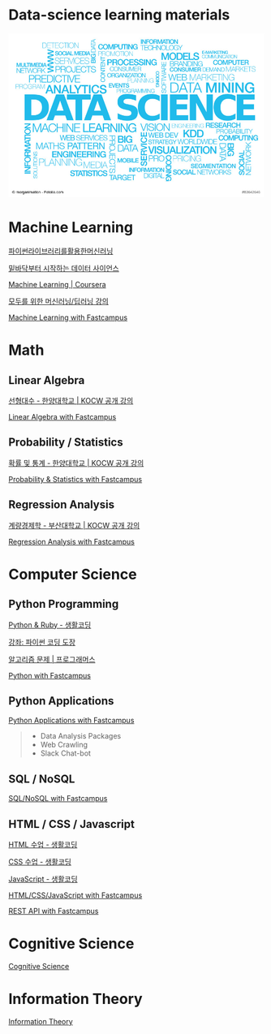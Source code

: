 # Data-science learning materials

![alt text](/cover_image.jpg "cover_image")

# Machine Learning

[파이썬라이브러리를활용한머신러닝](https://tensorflow.blog/%ED%8C%8C%EC%9D%B4%EC%8D%AC-%EB%A8%B8%EC%8B%A0%EB%9F%AC%EB%8B%9D/)

[밑바닥부터 시작하는 데이터 사이언스](https://github.com/Insight-book/data-science-from-scratch)

[Machine Learning | Coursera](https://www.coursera.org/learn/machine-learning?authMode=signup)

[모두를 위한 머신러닝/딥러닝 강의](https://www.youtube.com/watch?v=BS6O0zOGX4E&list=PLlMkM4tgfjnLSOjrEJN31gZATbcj_MpUm&index=1)

[Machine Learning with Fastcampus](/Machine_Learning)

# Math

## Linear Algebra

[선형대수 - 한양대학교 | KOCW 공개 강의](http://www.kocw.net/home/search/kemView.do?kemId=977757)

[Linear Algebra with Fastcampus](/Linear_Algebra)

## Probability / Statistics

[확률 및 통계 - 한양대학교 | KOCW 공개 강의](http://www.kocw.net/home/search/kemView.do?kemId=1056974)

[Probability & Statistics with Fastcampus](/Probability_&_Statistics)

## Regression Analysis

[계량경제학 - 부산대학교 | KOCW 공개 강의](http://www.kocw.net/home/cview.do?cid=3a8b45295858fd20)

[Regression Analysis with Fastcampus](/Regression_Analysis)

# Computer Science

## Python Programming

[Python & Ruby - 생활코딩](https://opentutorials.org/course/1750)

[강좌: 파이썬 코딩 도장](https://dojang.io/course/view.php?id=3)

[알고리즘 문제 | 프로그래머스](https://programmers.co.kr/learn/challenges)

[Python with Fastcampus](/Python)

## Python Applications

[Python Applications with Fastcampus](/Python_Applications)

> * Data Analysis Packages
> * Web Crawling
> * Slack Chat-bot

## SQL / NoSQL

[SQL/NoSQL with Fastcampus](/SQL_NoSQL)

## HTML / CSS / Javascript

[HTML 수업 - 생활코딩](https://opentutorials.org/course/2039)

[CSS 수업 - 생활코딩](https://opentutorials.org/course/2418)

[JavaScript - 생활코딩](https://opentutorials.org/course/743)

[HTML/CSS/JavaScript with Fastcampus](/Web_Programming)

[REST API with Fastcampus](/Web_Programming)

# Cognitive Science

[Cognitive Science](https://www.youtube.com/watch?v=fkS2YmBM_jo&list=PLTIeLyBa6PfIoNMLCQWA25YqkkmSx37ks)

# Information Theory

[Information Theory](https://www.youtube.com/watch?v=UrefKMSEuAI&list=PLE125425EC837021F)
